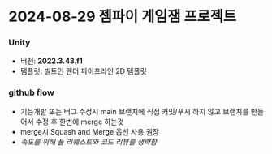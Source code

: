 # 2024-08-29 젬파이 게임잼 프로젝트
### Unity
- 버전: **2022.3.43.f1**
- 템플릿: 빌트인 렌더 파이프라인 2D 템플릿

### github flow
- 기능개발 또는 버그 수정시 main 브랜치에 직접 커밋/푸시 하지 않고 브랜치를 만들어서 수정 후 한번에 merge 하는것
- merge시 Squash and Merge 옵션 사용 권장
- *속도를 위해 풀 리퀘스트와 코드 리뷰를 생략함*
